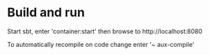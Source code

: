 # Build and run

Start sbt, enter 'container:start' then browse to http://localhost:8080

To automatically recompile on code change enter '~ aux-compile'